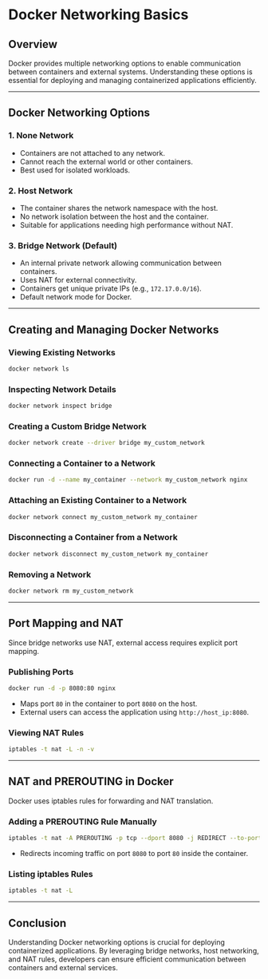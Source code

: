 # Docker Networking Basics

## Overview
Docker provides multiple networking options to enable communication between containers and external systems. Understanding these options is essential for deploying and managing containerized applications efficiently.

---

## Docker Networking Options

### 1. **None Network**
- Containers are not attached to any network.
- Cannot reach the external world or other containers.
- Best used for isolated workloads.

### 2. **Host Network**
- The container shares the network namespace with the host.
- No network isolation between the host and the container.
- Suitable for applications needing high performance without NAT.

### 3. **Bridge Network (Default)**
- An internal private network allowing communication between containers.
- Uses NAT for external connectivity.
- Containers get unique private IPs (e.g., `172.17.0.0/16`).
- Default network mode for Docker.

---

## Creating and Managing Docker Networks

### Viewing Existing Networks
```bash
docker network ls
```

### Inspecting Network Details
```bash
docker network inspect bridge
```

### Creating a Custom Bridge Network
```bash
docker network create --driver bridge my_custom_network
```

### Connecting a Container to a Network
```bash
docker run -d --name my_container --network my_custom_network nginx
```

### Attaching an Existing Container to a Network
```bash
docker network connect my_custom_network my_container
```

### Disconnecting a Container from a Network
```bash
docker network disconnect my_custom_network my_container
```

### Removing a Network
```bash
docker network rm my_custom_network
```

---

## Port Mapping and NAT
Since bridge networks use NAT, external access requires explicit port mapping.

### Publishing Ports
```bash
docker run -d -p 8080:80 nginx
```
- Maps port `80` in the container to port `8080` on the host.
- External users can access the application using `http://host_ip:8080`.

### Viewing NAT Rules
```bash
iptables -t nat -L -n -v
```

---

## NAT and PREROUTING in Docker
Docker uses iptables rules for forwarding and NAT translation.

### Adding a PREROUTING Rule Manually
```bash
iptables -t nat -A PREROUTING -p tcp --dport 8080 -j REDIRECT --to-port 80
```
- Redirects incoming traffic on port `8080` to port `80` inside the container.

### Listing iptables Rules
```bash
iptables -t nat -L
```

---

## Conclusion
Understanding Docker networking options is crucial for deploying containerized applications. By leveraging bridge networks, host networking, and NAT rules, developers can ensure efficient communication between containers and external services.

